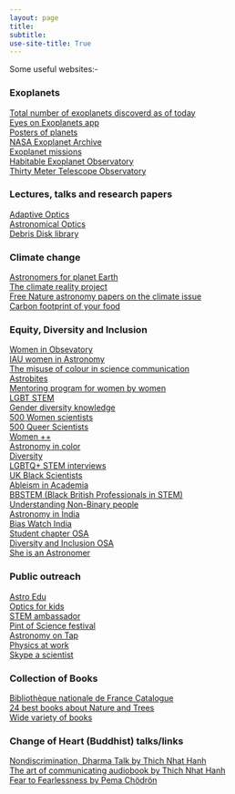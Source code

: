 ```yaml
---
layout: page
title: 
subtitle:
use-site-title: True
---
```


Some useful websites:-

### Exoplanets
[Total number of exoplanets discoverd as of today](https://exoplanets.nasa.gov/) <br />
[Eyes on Exoplanets app](https://exoplanets.nasa.gov/eyes-on-exoplanets/#/) <br />
[Posters of planets](https://exoplanets.nasa.gov/alien-worlds/exoplanet-travel-bureau/) <br />
[NASA Exoplanet Archive](http://exoplanetarchive.ipac.caltech.edu/) <br />
[Exoplanet missions](https://exoplanets.nasa.gov/discovery/missions/#first-planetary-disk-observed) <br />
[Habitable Exoplanet Observatory](https://www.jpl.nasa.gov/habex/) <br />
[Thirty Meter Telescope Observatory](https://www.tmt.org/page/exoplanets) <br />

### Lectures, talks and research papers
[Adaptive Optics](https://www.ucolick.org/~max/289/) <br />
[Astronomical Optics](https://subarutelescope.org/staff/guyon/15teaching.web/00AstrOptics.web/content.html) <br />
[Debris Disk library](http://w.astro.berkeley.edu/~kalas/disksite/pages/library.html) <br />

### Climate change
[Astronomers for planet Earth](https://astronomersforplanet.earth/)  <br />
[The climate reality project](https://www.climaterealityproject.org/training) <br />
[Free Nature astronomy papers on the climate issue](https://www.nature.com/articles/s41550-020-01216-9) <br />
[Carbon footprint of your food](https://ourworldindata.org/food-choice-vs-eating-local) <br />

### Equity, Diversity and Inclusion

[Women in Obsevatory](http://womeninobservatory.blogspot.com/) <br />
[IAU women in Astronomy](https://iauwomeninastronomy.org/statistics/international-stats/) <br />
[The misuse of colour in science communication](https://www.nature.com/articles/s41467-020-19160-7)<br />
[Astrobites](https://astrobites.org/about/) <br />
[Mentoring program for women by women](https://www.supernovafoundation.org/)  <br />
[LGBT STEM](https://prideinstem.org/) <br />
[Gender diversity knowledge](https://www.gender-diversity-knowledge.ch/) <br />
[500 Women scientists](https://500womenscientists.org/) <br />
[500 Queer Scientists](https://500queerscientists.com/) <br />
[Women ++](https://www.womenplusplus.ch/) <br />
[Astronomy in color](https://aic.saao.ac.za/events/) <br />
[Diversity](https://www.astrobetter.com/wiki/Diversity) <br />
[LGBTQ+ STEM interviews](https://lgbtstem.wordpress.com/interviews/) <br />
[UK Black Scientists](https://theblackettlabfamily.com/) <br />
[Ableism in Academia](https://www.jstor.org/stable/j.ctv13xprjr)<br />
[BBSTEM (Black British Professionals in STEM)](https://bbstem.co.uk/bbstem-uni-alliance/) <br />
[Understanding Non-Binary people](https://transequality.org/issues/resources/understanding-non-binary-people-how-to-be-respectful-and-supportive) <br />
[Astronomy in India](https://astronomyinindia.github.io/) <br />
[Bias Watch India](https://biaswatchindia.com/about/) <br />
[Student chapter OSA](https://www.osa.org/en-us/get_involved/students/student_chapters/) <br />
[Diversity and Inclusion OSA](https://www.osa.org/en-us/get_involved/diversity_inclusion/) <br />
[She is an Astronomer](https://www.sheisanastronomer.org/history) <br />

### Public outreach
[Astro Edu](https://astroedu.iau.org/en/activities/1624/the-engine-of-life/) <br />
[Optics for kids](https://www.optics4kids.org/home) <br />
[STEM ambassador](https://www.stem.org.uk/stem-ambassadors) <br />
[Pint of Science festival](https://pintofscience.com) <br />
[Astronomy on Tap](https://astronomyontap.org) <br />
[Physics at work](https://www.physicsatwork.com) <br />
[Skype a scientist](https://www.skypeascientist.com) <br />


### Collection of Books

[Bibliothèque nationale de France Catalogue](https://gallica.bnf.fr/accueil/en/content/accueil-en?mode=desktop) <br />
[24 best books about Nature and Trees](https://onetreeplanted.org/blogs/stories/best-books-nature-trees)<br />
[Wide variety of books](http://www.arvindguptatoys.com/) <br />

### Change of Heart (Buddhist) talks/links
[Nondiscrimination, Dharma Talk by Thich Nhat Hanh](https://www.youtube.com/watch?v=FOD3YE0WD2o&t=1594s) <br />
[The art of communicating audiobook by Thich Nhat Hanh](https://www.youtube.com/watch?v=dDW6FYdIoYE) <br />
[Fear to Fearlessness by Pema Chödrön](https://www.youtube.com/watch?v=6t_SGso_1PY) <br />
